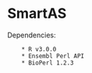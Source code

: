 SmartAS
=======
Dependencies:

        * R v3.0.0
        * Ensembl Perl API
        * BioPerl 1.2.3
